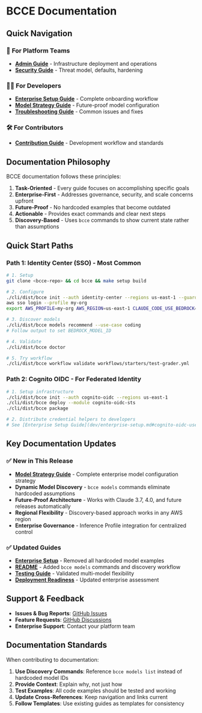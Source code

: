 # BCCE Documentation

## Quick Navigation

### 👥 **For Platform Teams**
- **[Admin Guide](admin/)** - Infrastructure deployment and operations
- **[Security Guide](security/)** - Threat model, defaults, hardening

### 🧑‍💻 **For Developers** 
- **[Enterprise Setup Guide](dev/enterprise-setup.md)** - Complete onboarding workflow
- **[Model Strategy Guide](dev/model-strategy.md)** - Future-proof model configuration
- **[Troubleshooting Guide](troubleshooting/)** - Common issues and fixes

### 🛠️ **For Contributors**
- **[Contribution Guide](contrib/)** - Development workflow and standards

## Documentation Philosophy

BCCE documentation follows these principles:

1. **Task-Oriented** - Every guide focuses on accomplishing specific goals
2. **Enterprise-First** - Addresses governance, security, and scale concerns upfront  
3. **Future-Proof** - No hardcoded examples that become outdated
4. **Actionable** - Provides exact commands and clear next steps
5. **Discovery-Based** - Uses `bcce` commands to show current state rather than assumptions

## Quick Start Paths

### Path 1: Identity Center (SSO) - Most Common
```bash
# 1. Setup
git clone <bcce-repo> && cd bcce && make setup build

# 2. Configure  
./cli/dist/bcce init --auth identity-center --regions us-east-1 --guardrails on
aws sso login --profile my-org
export AWS_PROFILE=my-org AWS_REGION=us-east-1 CLAUDE_CODE_USE_BEDROCK=1

# 3. Discover models
./cli/dist/bcce models recommend --use-case coding
# Follow output to set BEDROCK_MODEL_ID

# 4. Validate
./cli/dist/bcce doctor

# 5. Try workflow
./cli/dist/bcce workflow validate workflows/starters/test-grader.yml
```

### Path 2: Cognito OIDC - For Federated Identity
```bash
# 1. Setup infrastructure
./cli/dist/bcce init --auth cognito-oidc --regions us-east-1
./cli/dist/bcce deploy --module cognito-oidc-sts  
./cli/dist/bcce package

# 2. Distribute credential helpers to developers
# See [Enterprise Setup Guide](dev/enterprise-setup.md#cognito-oidc-users)
```

## Key Documentation Updates

### ✅ **New in This Release**
- **[Model Strategy Guide](dev/model-strategy.md)** - Complete enterprise model configuration strategy
- **Dynamic Model Discovery** - `bcce models` commands eliminate hardcoded assumptions
- **Future-Proof Architecture** - Works with Claude 3.7, 4.0, and future releases automatically
- **Regional Flexibility** - Discovery-based approach works in any AWS region
- **Enterprise Governance** - Inference Profile integration for centralized control

### ✅ **Updated Guides**
- **[Enterprise Setup](dev/enterprise-setup.md)** - Removed all hardcoded model examples
- **[README](../README.md)** - Added `bcce models` commands and discovery workflow
- **[Testing Guide](../TESTING.md)** - Validated multi-model flexibility
- **[Deployment Readiness](../DEPLOYMENT-READY.md)** - Updated enterprise assessment

## Support & Feedback

- **Issues & Bug Reports**: [GitHub Issues](https://github.com/your-org/bcce/issues)
- **Feature Requests**: [GitHub Discussions](https://github.com/your-org/bcce/discussions)
- **Enterprise Support**: Contact your platform team

## Documentation Standards

When contributing to documentation:

1. **Use Discovery Commands**: Reference `bcce models list` instead of hardcoded model IDs
2. **Provide Context**: Explain why, not just how
3. **Test Examples**: All code examples should be tested and working
4. **Update Cross-References**: Keep navigation and links current
5. **Follow Templates**: Use existing guides as templates for consistency